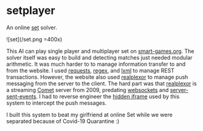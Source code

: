 # setplayer
An online [set](https://en.wikipedia.org/wiki/Set_(card_game)) solver. 

![set](/set.png =400x)

This AI can play single player and multiplayer set on [smart-games.org](https://smart-games.org/en/set/open_cards).
The solver itself was easy to build and detecting matches just needed modular arithmetic.
It was much harder to to manage information transfer to and from the website. 
I used [requests](https://requests.readthedocs.io/en/master/), [regex](https://docs.python.org/3/library/re.html), and [lxml](https://lxml.de/) to manage REST transactions.
However, the website also used [realplexor](https://github.com/DmitryKoterov/dklab_realplexor) to manage push messaging from the server to the client.
The hard part was that [realplexor](https://github.com/DmitryKoterov/dklab_realplexor) is a streaming [Comet](https://en.wikipedia.org/wiki/Comet_(programming)) server from 2009, 
predating [websockets](https://en.wikipedia.org/wiki/WebSocket) and [server-sent-events](https://en.wikipedia.org/wiki/Server-sent_events). 
I had to reverse engineer the [hidden iframe](https://en.wikipedia.org/wiki/Comet_(programming)#Hidden_iframe) used by this system to intercept the push messages.

I built this system to beat my girlfriend at online Set while we were separated because of Covid-19 Quarantine :)

